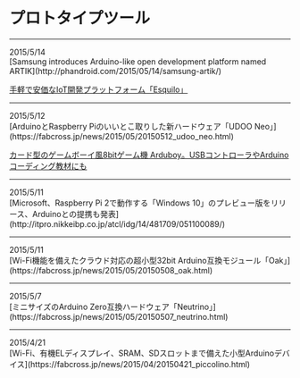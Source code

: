 # プロトタイプツール
<hr>
2015/5/14<br>
[Samsung introduces Arduino-like open development platform named ARTIK](http://phandroid.com/2015/05/14/samsung-artik/)

[手軽で安価なIoT開発プラットフォーム「Esquilo」](https://fabcross.jp/news/2015/05/20150514_esquiloio.html)
<hr>
2015/5/12<br>
[ArduinoとRaspberry Piのいいとこ取りした新ハードウェア「UDOO Neo」](https://fabcross.jp/news/2015/05/20150512_udoo_neo.html)

[カード型のゲームボーイ風8bitゲーム機 Arduboy。USBコントローラやArduinoコーディング教材にも](http://japanese.engadget.com/2015/05/12/8bit-arduboy-usb-arduino/)
<hr>
2015/5/11<br>
[Microsoft、Raspberry Pi 2で動作する「Windows 10」のプレビュー版をリリース、Arduinoとの提携も発表](http://itpro.nikkeibp.co.jp/atcl/idg/14/481709/051100089/)
<hr>
2015/5/11<br>
[Wi-Fi機能を備えたクラウド対応の超小型32bit Arduino互換モジュール「Oak」](https://fabcross.jp/news/2015/05/20150508_oak.html)
<hr>
2015/5/7<br>
[ミニサイズのArduino Zero互換ハードウェア「Neutrino」](https://fabcross.jp/news/2015/05/20150507_neutrino.html)
<hr>
2015/4/21<br>
[Wi-Fi、有機ELディスプレイ、SRAM、SDスロットまで備えた小型Arduinoデバイス](https://fabcross.jp/news/2015/04/20150421_piccolino.html)
